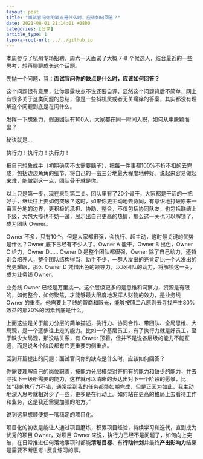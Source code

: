 ```yaml
---
layout: post
title: "面试官问你的缺点是什么时，应该如何回答？"
date: 2021-08-01 21:14:01 +0800
categories: [分享]
article_type: 1
typora-root-url: ../../github.io
---
```


本周参与了杭州专场招聘，周六一天面试了大概 7-8 个候选人，结合最近的一些思考，想再聊聊成长这个话题。

先抛一个问题，当：**面试官问你的缺点是什么时，应该如何回答？**

这个问题很有意思，让你暴露缺点不说还要自评，显然这个问题背后不简单，网上有很多关于这类问题的总结，像是一些抖机灵或者无关痛痒的答案，其实都没有理解这个问题到底是在问什么。

发挥一下想象力，假设团队有100人，大家都在同一时间入职，如何从中脱颖而出？

秘诀就是...

执行力！执行力！执行力！

把自己想象成手（初期确实不太需要脑子），把每一件事都100%不折不扣的去完成，包括边边角角的细节，将自己的一亩三分地最大程度地种好。说起来容易做起来难，能做到这一点，团队骨干就是你。

以上只是第一步，现在来到第二关。团队里有了20个骨干，大家都是干活的一把好手，继续往上要如何突破？这时，如果你更主动地去协同，有意识地打破原来一亩三分地的边界，更积极的承担、协助、整合，不仅包括协同队友，也包括联结上下级，大包大揽也不妨一试，展示出自己更高的热情，那么这一关也可以解锁了，成为团队 Owner。

Owner 不多，只有10个，但是大家都很强，会执行、超主动，这时最关键的优势是什么？Owner 底下已经有不少人了。Owner A 能干，Owner B 出色，Owner C 给力，Owner D...... Owner D 是整个团队都很强，Owner 除了自己给力，还特别会培养人，整个团队结构得当，助手不少，一群人发出的光肯定比一个人发出的光更耀眼，那么 Owner D 凭借出色的领导力，以及团队的助力，将解锁这一关，成为业务线 Owner。

业务线 Owner 已经是万里挑一。这个层级更多的是思维和洞察力，资源是有限的，如何整合，如何聚焦，才能够最大限度地发挥人财物的效力，是业务线 Owner 的重责。他需要上了线的智商和眼光，能够按照二八原则去寻找产生80%效益的那20%的因素到底是什么。

上面这些是关于能力分层的简单描述，执行力、协同合作、带团队、全局思维、大局观，是一个逐步往上走的能力。比如一个基层员工，有了执行力就是好员工，至于缺少大局观，那没啥关系，有 Onwer 顶着，但并不是说各层级的能力不能互通，而是说各个阶段都有它更重要的侧重点。

回到开篇提出的问题：面试官问你的缺点是什么时，应该如何回答？

你需要理解自己的岗位职责，按能力分层模型对齐拥有的能力和缺少的能力，并去寻找下一级所需要的能力，这样就可以清晰的表达出对下一个阶段的愿景，比如“我的执行力不错，通常给到我的任务都能如期完成，但是正因为如此，我主动地深入思考就相对少了一些，更多是在行动上。如何站在更高的格局上去看待工作和业务，这是我还需要加强的地方。”

说到这里想顺便提一嘴稿定的项目化。

项目化的初衷是能让人通过项目磨炼，积累项目经验，持续学习和迭代，直到成为优秀的项目 Owner，对项目 Owner 来说，执行力已经不是问题了，如何向上突破，在日常推进任何落地事项时都能**清晰目标**、有**行动计划**并最终**产出影响力**结果是需要不断思考+反复练习的事。
